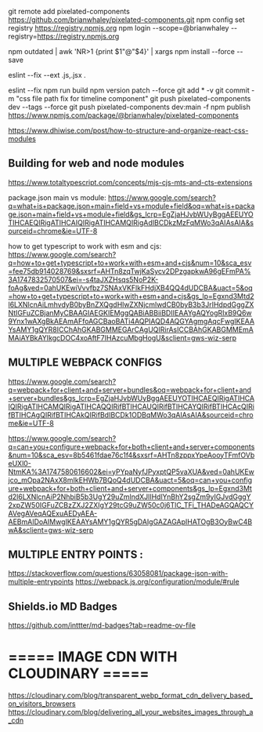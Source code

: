 
git remote add pixelated-components https://github.com/brianwhaley/pixelated-components.git
npm config set registry https://registry.npmjs.org
npm login --scope=@brianwhaley --registry=https://registry.npmjs.org

npm outdated | awk 'NR>1 {print $1"@"$4}' | xargs npm install --force --save

eslint --fix --ext .js,.jsx .

eslint --fix
npm run build
npm version patch --force
git add * -v
git commit -m "css file path fix for timeline component"
git push pixelated-components dev --tags --force
git push pixelated-components dev:main -f
npm publish
https://www.npmjs.com/package/@brianwhaley/pixelated-components


https://www.dhiwise.com/post/how-to-structure-and-organize-react-css-modules


## Building for web and node modules
https://www.totaltypescript.com/concepts/mjs-cjs-mts-and-cts-extensions

package.json main vs module:
https://www.google.com/search?q=what+is+package.json+main+field+vs+module+field&oq=what+is+package.json+main+field+vs+module+field&gs_lcrp=EgZjaHJvbWUyBggAEEUYOTIHCAEQIRigATIHCAIQIRigATIHCAMQIRigAdIBCDkzMzFqMWo3qAIAsAIA&sourceid=chrome&ie=UTF-8

how to get typescript to work with esm and cjs:
https://www.google.com/search?q=how+to+get+typescript+to+work+with+esm+and+cjs&num=10&sca_esv=fee75db914028769&sxsrf=AHTn8zqTwjKaSycv2DPzgapkwA96gEFmPA%3A1747832570507&ei=-s4taJXZHsqs5NoP2K-foAg&ved=0ahUKEwiVvvfbz7SNAxVKFlkFHdjXB4QQ4dUDCBA&uact=5&oq=how+to+get+typescript+to+work+with+esm+and+cjs&gs_lp=Egxnd3Mtd2l6LXNlcnAiLmhvdyB0byBnZXQgdHlwZXNjcmlwdCB0byB3b3JrIHdpdGggZXNtIGFuZCBjanMyCBAAGIAEGKIEMggQABiABBiiBDIIEAAYgAQYogRIxB9Q6w9Ynx1wAXgBkAEAmAFfoAGCBaoBATi4AQPIAQD4AQGYAgmgAqcFwgIKEAAYsAMY1gQYR8ICChAhGKABGMMEGArCAgUQIRirAsICCBAhGKABGMMEmAMAiAYBkAYIkgcDOC4xoAftF7IHAzcuMbgHogU&sclient=gws-wiz-serp 

## MULTIPLE WEBPACK CONFIGS
https://www.google.com/search?q=webpack+for+client+and+server+bundles&oq=webpack+for+client+and+server+bundles&gs_lcrp=EgZjaHJvbWUyBggAEEUYOTIHCAEQIRigATIHCAIQIRigATIHCAMQIRigATIHCAQQIRifBTIHCAUQIRifBTIHCAYQIRifBTIHCAcQIRifBTIHCAgQIRifBTIHCAkQIRifBdIBCDk1ODBqMWo3qAIAsAIA&sourceid=chrome&ie=UTF-8

https://www.google.com/search?q=can+you+configure+webpack+for+both+client+and+server+components&num=10&sca_esv=8b5461fdae76c1f4&sxsrf=AHTn8zppxYpeAooyTFmfOVbeUXl0-NtmKA%3A1747580616602&ei=yPYpaNyfJPyxptQP5vaXUA&ved=0ahUKEwjco_mOpa2NAxX8mIkEHWb7BQoQ4dUDCBA&uact=5&oq=can+you+configure+webpack+for+both+client+and+server+components&gs_lp=Egxnd3Mtd2l6LXNlcnAiP2NhbiB5b3UgY29uZmlndXJlIHdlYnBhY2sgZm9yIGJvdGggY2xpZW50IGFuZCBzZXJ2ZXIgY29tcG9uZW50c0j6TlC_TFi_THADeAGQAQCYAVegAVeqAQExuAEDyAEA-AEBmAIDoAIMwgIKEAAYsAMY1gQYR5gDAIgGAZAGApIHATOgB3OyBwC4BwA&sclient=gws-wiz-serp

## MULTIPLE ENTRY POINTS : 
https://stackoverflow.com/questions/63058081/package-json-with-multiple-entrypoints
https://webpack.js.org/configuration/module/#rule


## Shields.io MD Badges
https://github.com/inttter/md-badges?tab=readme-ov-file 


# ===== IMAGE CDN WITH CLOUDINARY =====
https://cloudinary.com/blog/transparent_webp_format_cdn_delivery_based_on_visitors_browsers
https://cloudinary.com/blog/delivering_all_your_websites_images_through_a_cdn

